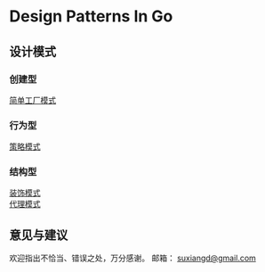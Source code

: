 # Design Patterns In Go

## 设计模式
### 创建型
[简单工厂模式](./simple_factory)

### 行为型
[策略模式](./strategy)

### 结构型
[装饰模式](./decorator)  
[代理模式](./proxy)

## 意见与建议
欢迎指出不恰当、错误之处，万分感谢。
邮箱： suxiangd@gmail.com
